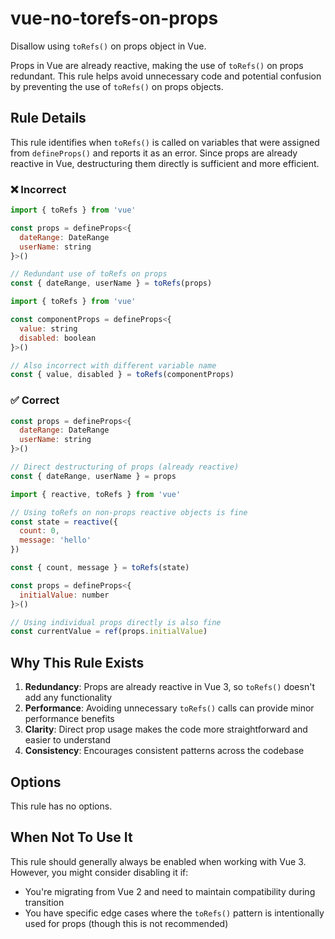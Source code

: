 # vue-no-torefs-on-props

Disallow using `toRefs()` on props object in Vue.

Props in Vue are already reactive, making the use of `toRefs()` on props redundant. This rule helps avoid unnecessary code and potential confusion by preventing the use of `toRefs()` on props objects.

## Rule Details

This rule identifies when `toRefs()` is called on variables that were assigned from `defineProps()` and reports it as an error. Since props are already reactive in Vue, destructuring them directly is sufficient and more efficient.

### ❌ Incorrect

```js
import { toRefs } from 'vue'

const props = defineProps<{
  dateRange: DateRange
  userName: string
}>()

// Redundant use of toRefs on props
const { dateRange, userName } = toRefs(props)
```

```js
import { toRefs } from 'vue'

const componentProps = defineProps<{
  value: string
  disabled: boolean
}>()

// Also incorrect with different variable name
const { value, disabled } = toRefs(componentProps)
```

### ✅ Correct

```js
const props = defineProps<{
  dateRange: DateRange
  userName: string
}>()

// Direct destructuring of props (already reactive)
const { dateRange, userName } = props
```

```js
import { reactive, toRefs } from 'vue'

// Using toRefs on non-props reactive objects is fine
const state = reactive({
  count: 0,
  message: 'hello'
})

const { count, message } = toRefs(state)
```

```js
const props = defineProps<{
  initialValue: number
}>()

// Using individual props directly is also fine
const currentValue = ref(props.initialValue)
```

## Why This Rule Exists

1. **Redundancy**: Props are already reactive in Vue 3, so `toRefs()` doesn't add any functionality
2. **Performance**: Avoiding unnecessary `toRefs()` calls can provide minor performance benefits
3. **Clarity**: Direct prop usage makes the code more straightforward and easier to understand
4. **Consistency**: Encourages consistent patterns across the codebase

## Options

This rule has no options.

## When Not To Use It

This rule should generally always be enabled when working with Vue 3. However, you might consider disabling it if:

- You're migrating from Vue 2 and need to maintain compatibility during transition
- You have specific edge cases where the `toRefs()` pattern is intentionally used for props (though this is not recommended)
